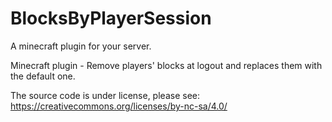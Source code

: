 # BlocksByPlayerSession
A minecraft plugin for your server.

Minecraft plugin - Remove players' blocks at logout and replaces them with the default one.

The source code is under license, please see: https://creativecommons.org/licenses/by-nc-sa/4.0/
